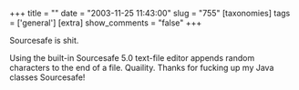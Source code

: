+++
title = ""
date = "2003-11-25 11:43:00"
slug = "755"
[taxonomies]
tags = ['general']
[extra]
show_comments = "false"
+++

Sourcesafe is shit.

Using the built-in Sourcesafe 5.0 text-file editor appends random characters to the end of a file. Quaility. Thanks for fucking up my Java classes Sourcesafe!
